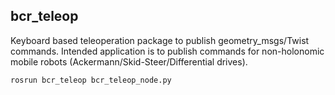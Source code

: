 ## bcr_teleop

Keyboard based teleoperation package to publish geometry_msgs/Twist commands. Intended application is to publish commands for non-holonomic mobile robots (Ackermann/Skid-Steer/Differential drives). 

`rosrun bcr_teleop bcr_teleop_node.py`
